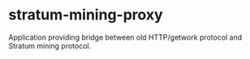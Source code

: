 stratum-mining-proxy
====================

Application providing bridge between old HTTP/getwork protocol and Stratum mining protocol.
